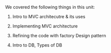 We covered the following things in this unit:
1) Intro to MVC architecutre & its uses

2) Implementing MVC architecture

3) Refining the code with factory Design pattern

4) Intro to DB, Types of DB

